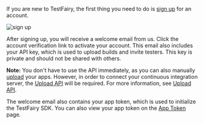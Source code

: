 <!-- # Signup and email Verification -->

If you are new to TestFairy, the first thing you need to do is [sign up](http://www.testfairy.com/signup) for an account.

![sign up](/img/getting-started/sign-up-1.png)

After signing up, you will receive a welcome email from us. Click the account verification link to activate your account. This email also includes your API key, which is used to upload builds and invite testers. This key is private and should not be shared with others.

**Note:** You don't have to use the API immediately, as you can also manually [upload](Upload.html) your apps. However, in order to connect your continuous integration server, the [Upload API](/Upload_API.html) will be required. For more information, see [Upload API](https://docs.testfairy.com/API/Upload_API.html).

The welcome email also contains your app token, which is used to initialize the TestFairy SDK. You can also view your app token on the [App Token](https://app.testfairy.com/settings/) page.
